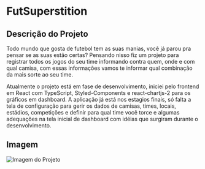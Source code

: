# FutSuperstition

## Descrição do Projeto

Todo mundo que gosta de futebol tem as suas manias, você já parou pra pensar se as suas estão certas? Pensando nisso fiz um projeto para registrar todos os jogos do seu time informando contra quem, onde e com qual camisa, com essas informações vamos te informar qual combinação da mais sorte ao seu time.

Atualmente o projeto está em fase de desenvolvimento, iniciei pelo frontend em React com TypeScript, Styled-Components e react-chartjs-2 para os gráficos em dashboard. A aplicação já está nos estagios finais, só falta a tela de configuração para gerir os dados de camisas, times, locais, estádios, competições e definir para qual time você torce e algumas adequações na tela inicial de dashboard com idéias que surgiram durante o desenvolvimento.

## Imagem

![Imagem do Projeto](https://main--sensational-vacherin-961c95.netlify.app/projects/FutSuperstition.jpeg)
